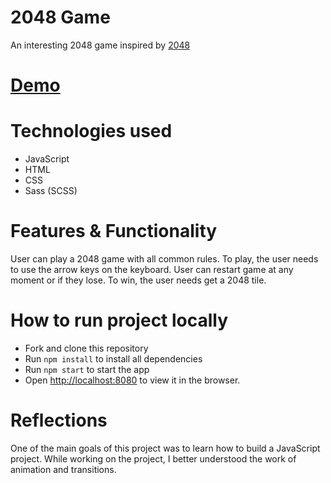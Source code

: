 # 2048 Game
An interesting 2048 game inspired by [2048](https://play2048.co/)

# [Demo](https://vpdrabynko.github.io/2048_game/)

# Technologies used
- JavaScript
- HTML
- CSS
- Sass (SCSS)

# Features & Functionality
User can play a 2048 game with all common rules. To play, the user needs to use the arrow keys on the keyboard.
User can restart game at any moment or if they lose. To win, the user needs get a 2048 tile.

# How to run project locally
- Fork and clone this repository
- Run `npm install` to install all dependencies
- Run `npm start` to start the app
- Open [http://localhost:8080](http://localhost:8080) to view it in the browser.

# Reflections
One of the main goals of this project was to learn how to build a JavaScript project.
While working on the project, I better understood the work of animation and transitions.


